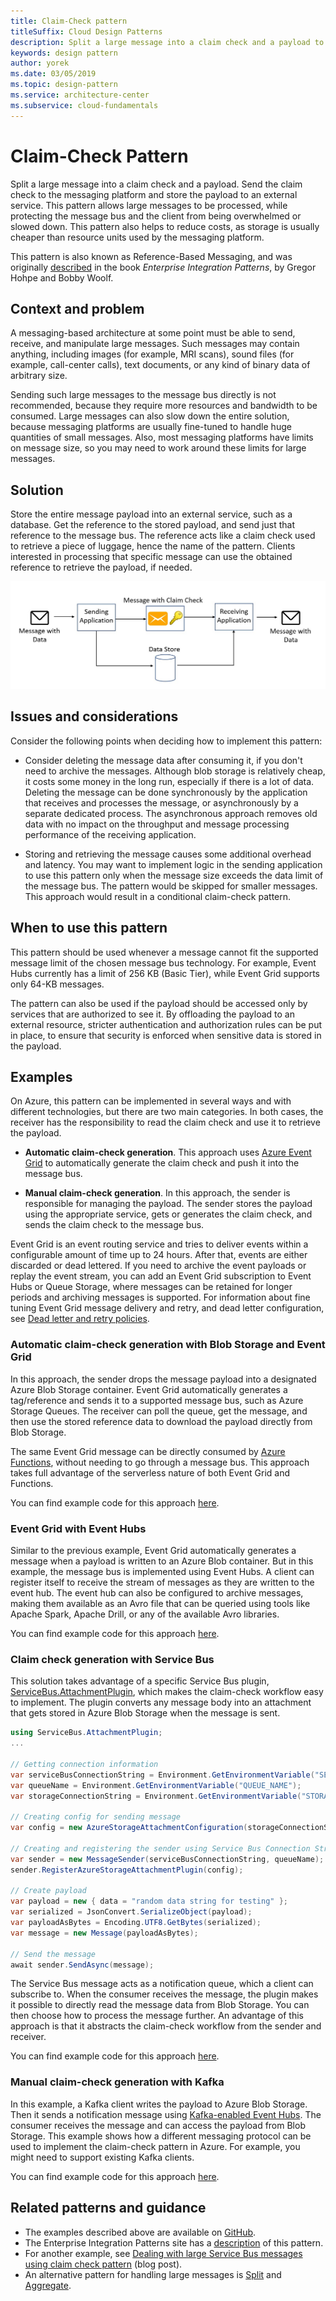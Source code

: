 ```yaml
---
title: Claim-Check pattern
titleSuffix: Cloud Design Patterns
description: Split a large message into a claim check and a payload to avoid overwhelming a message bus.
keywords: design pattern
author: yorek
ms.date: 03/05/2019
ms.topic: design-pattern
ms.service: architecture-center
ms.subservice: cloud-fundamentals
---
```


# Claim-Check Pattern

Split a large message into a claim check and a payload. Send the claim check to the messaging platform and store the payload to an external service. This pattern allows large messages to be processed, while protecting the message bus and the client from being overwhelmed or slowed down. This pattern also helps to reduce costs, as storage is usually cheaper than resource units used by the messaging platform.

This pattern is also known as Reference-Based Messaging, and was originally [described][enterprise-integration-patterns] in the book *Enterprise Integration Patterns*, by Gregor Hohpe and Bobby Woolf.

## Context and problem

A messaging-based architecture at some point must be able to send, receive, and manipulate large messages. Such messages may contain anything, including images (for example, MRI scans), sound files (for example, call-center calls), text documents, or any kind of binary data of arbitrary size.

Sending such large messages to the message bus directly is not recommended, because they require more resources and bandwidth to be consumed. Large messages can also slow down the entire solution, because messaging platforms are usually fine-tuned to handle huge quantities of small messages. Also, most messaging platforms have limits on message size, so you may need to work around these limits for large messages.

## Solution

Store the entire message payload into an external service, such as a database. Get the reference to the stored payload, and send just that reference to the message bus. The reference acts like a claim check used to retrieve a piece of luggage, hence the name of the pattern. Clients interested in processing that specific message can use the obtained reference to retrieve the payload, if needed.

![Diagram of the Claim-Check pattern](./_images/claim-check.jpg)

## Issues and considerations

Consider the following points when deciding how to implement this pattern:

- Consider deleting the message data after consuming it, if you don't need to archive the messages. Although blob storage is relatively cheap, it costs some money in the long run, especially if there is a lot of data. Deleting the message can be done synchronously by the application that receives and processes the message, or asynchronously by a separate dedicated process. The asynchronous approach removes old data with no impact on the throughput and message processing performance of the receiving application.

- Storing and retrieving the message causes some additional overhead and latency. You may want to implement logic in the sending application to use this pattern only when the message size exceeds the data limit of the message bus. The pattern would be skipped for smaller messages. This approach would result in a conditional claim-check pattern.

## When to use this pattern

This pattern should be used whenever a message cannot fit the supported message limit of the chosen message bus technology. For example, Event Hubs currently has a limit of 256 KB (Basic Tier), while Event Grid supports only 64-KB messages.

The pattern can also be used if the payload should be accessed only by services that are authorized to see it. By offloading the payload to an external resource, stricter authentication and authorization rules can be put in place, to ensure that security is enforced when sensitive data is stored in the payload.

## Examples

On Azure, this pattern can be implemented in several ways and with different technologies, but there are two main categories. In both cases, the receiver has the responsibility to read the claim check and use it to retrieve the payload.

- **Automatic claim-check generation**. This approach uses [Azure Event Grid](https://docs.microsoft.com/azure/event-grid/) to automatically generate the claim check and push it into the message bus.

- **Manual claim-check generation**. In this approach, the sender is responsible for managing the payload. The sender stores the payload using the appropriate service, gets or generates the claim check, and sends the claim check to the message bus.

Event Grid is an event routing service and tries to deliver events within a configurable amount of time up to 24 hours. After that, events are either discarded or dead lettered. If you need to archive the event payloads or replay the event stream, you can add an Event Grid subscription to Event Hubs or Queue Storage, where messages can be retained for longer periods and archiving messages is supported. For information about fine tuning Event Grid message delivery and retry, and dead letter configuration, see  [Dead letter and retry policies](https://docs.microsoft.com/azure/event-grid/manage-event-delivery).

### Automatic claim-check generation with Blob Storage and Event Grid

In this approach, the sender drops the message payload into a designated Azure Blob Storage container. Event Grid automatically generates a tag/reference and sends it to a supported message bus, such as Azure Storage Queues. The receiver can poll the queue, get the message, and then use the stored reference data to download the payload directly from Blob Storage.

The same Event Grid message can be directly consumed by [Azure Functions](https://docs.microsoft.com/azure/azure-functions/), without needing to go through a message bus. This approach takes full advantage of the serverless nature of both Event Grid and Functions.

You can find example code for this approach [here][example-1].

### Event Grid with Event Hubs

Similar to the previous example, Event Grid automatically generates a message when a payload is written to an Azure Blob container. But in this example,  the message bus is implemented using Event Hubs. A client can register itself to receive the stream of messages as they are written to the event hub. The event hub can also be configured to archive messages, making them available as an Avro file that can be queried using tools like Apache Spark, Apache Drill, or any of the available Avro libraries.

You can find example code for this approach [here][example-2].

### Claim check generation with Service Bus

This solution takes advantage of a specific Service Bus plugin, [ServiceBus.AttachmentPlugin](https://www.nuget.org/packages/ServiceBus.AttachmentPlugin/), which makes the claim-check workflow easy to implement. The plugin converts any message body into an attachment that gets stored in Azure Blob Storage when the message is sent.

```csharp
using ServiceBus.AttachmentPlugin;
...

// Getting connection information
var serviceBusConnectionString = Environment.GetEnvironmentVariable("SERVICE_BUS_CONNECTION_STRING");
var queueName = Environment.GetEnvironmentVariable("QUEUE_NAME");
var storageConnectionString = Environment.GetEnvironmentVariable("STORAGE_CONNECTION_STRING");

// Creating config for sending message
var config = new AzureStorageAttachmentConfiguration(storageConnectionString);

// Creating and registering the sender using Service Bus Connection String and Queue Name
var sender = new MessageSender(serviceBusConnectionString, queueName);
sender.RegisterAzureStorageAttachmentPlugin(config);

// Create payload
var payload = new { data = "random data string for testing" };
var serialized = JsonConvert.SerializeObject(payload);
var payloadAsBytes = Encoding.UTF8.GetBytes(serialized);
var message = new Message(payloadAsBytes);

// Send the message
await sender.SendAsync(message);
```

The Service Bus message acts as a notification queue, which a client can subscribe to. When the consumer receives the message, the plugin makes it possible to directly read the message data from Blob Storage. You can then choose how to process the message further. An advantage of this approach is that it abstracts the claim-check workflow from the sender and receiver.

You can find example code for this approach [here][example-3].

### Manual claim-check generation with Kafka

In this example, a Kafka client writes the payload to Azure Blob Storage. Then it sends a notification message using [Kafka-enabled Event Hubs](https://docs.microsoft.com/azure/event-hubs/event-hubs-quickstart-kafka-enabled-event-hubs). The consumer receives the message and can access the payload from Blob Storage. This example shows how a different messaging protocol can be used to implement the claim-check pattern in Azure. For example, you might need to support existing Kafka clients.

You can find example code for this approach [here][example-4].

## Related patterns and guidance

- The examples described above are available on [GitHub][sample-code].
- The Enterprise Integration Patterns site has a [description][enterprise-integration-patterns] of this pattern.
- For another example, see [Dealing with large Service Bus messages using claim check pattern](https://www.serverless360.com/blog/deal-with-large-service-bus-messages-using-claim-check-pattern) (blog post).
- An alternative pattern for handling large messages is [Split][splitter] and [Aggregate][aggregator].

<!-- links -->
[aggregator]: https://www.enterpriseintegrationpatterns.com/patterns/messaging/Aggregator.html
[enterprise-integration-patterns]: https://www.enterpriseintegrationpatterns.com/patterns/messaging/StoreInLibrary.html
[example-1]: https://github.com/mspnp/cloud-design-patterns/tree/master/claim-check/code-samples/sample-1
[example-2]: https://github.com/mspnp/cloud-design-patterns/tree/master/claim-check/code-samples/sample-2
[example-3]: https://github.com/mspnp/cloud-design-patterns/tree/master/claim-check/code-samples/sample-3
[example-4]: https://github.com/mspnp/cloud-design-patterns/tree/master/claim-check/code-samples/sample-4
[sample-code]: https://github.com/mspnp/cloud-design-patterns/tree/master/claim-check
[splitter]: https://www.enterpriseintegrationpatterns.com/patterns/messaging/Sequencer.html

